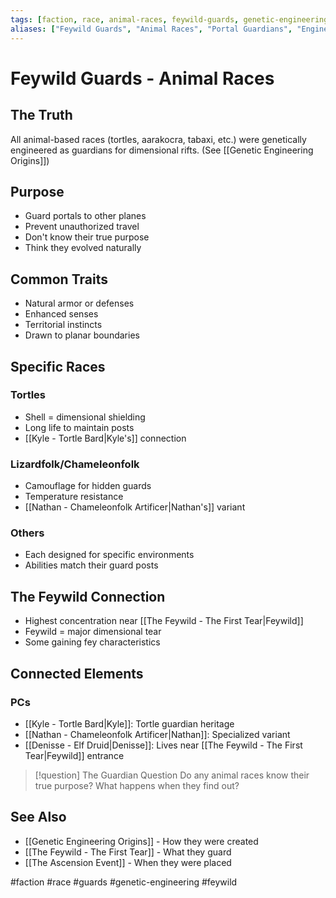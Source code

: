 ```yaml
---
tags: [faction, race, animal-races, feywild-guards, genetic-engineering]
aliases: ["Feywild Guards", "Animal Races", "Portal Guardians", "Engineered Guards"]
---
```


# Feywild Guards - Animal Races

## The Truth
All animal-based races (tortles, aarakocra, tabaxi, etc.) were genetically engineered as guardians for dimensional rifts. (See [[Genetic Engineering Origins]])

## Purpose
- Guard portals to other planes
- Prevent unauthorized travel
- Don't know their true purpose
- Think they evolved naturally

## Common Traits
- Natural armor or defenses
- Enhanced senses
- Territorial instincts
- Drawn to planar boundaries

## Specific Races
### Tortles
- Shell = dimensional shielding
- Long life to maintain posts
- [[Kyle - Tortle Bard|Kyle's]] connection

### Lizardfolk/Chameleonfolk
- Camouflage for hidden guards
- Temperature resistance
- [[Nathan - Chameleonfolk Artificer|Nathan's]] variant

### Others
- Each designed for specific environments
- Abilities match their guard posts

## The Feywild Connection
- Highest concentration near [[The Feywild - The First Tear|Feywild]]
- Feywild = major dimensional tear
- Some gaining fey characteristics

## Connected Elements
### PCs
- [[Kyle - Tortle Bard|Kyle]]: Tortle guardian heritage
- [[Nathan - Chameleonfolk Artificer|Nathan]]: Specialized variant
- [[Denisse - Elf Druid|Denisse]]: Lives near [[The Feywild - The First Tear|Feywild]] entrance

>[!question] The Guardian Question
>Do any animal races know their true purpose? What happens when they find out?

## See Also
- [[Genetic Engineering Origins]] - How they were created
- [[The Feywild - The First Tear]] - What they guard
- [[The Ascension Event]] - When they were placed

#faction #race #guards #genetic-engineering #feywild